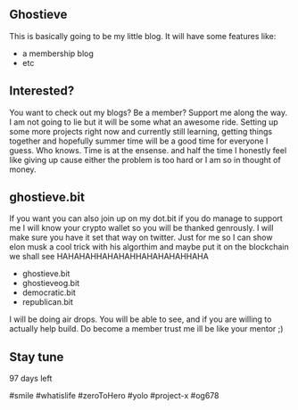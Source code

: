 
## Ghostieve

This is basically going to be my little blog. It will have some features like:
* a membership blog 
* etc

## Interested?

You want to check out my blogs? Be a member? Support me along the way. I am not going to lie but it will be some what an awesome ride. Setting up some more projects right now and currently still learning, getting things together and hopefully summer time will be a good time for everyone I guess. Who knows. Time is at the ensense. and half the time I honestly feel like giving up cause either the problem is too hard or I am so in thought of money.


## ghostieve.bit

If you want you can also join up on my dot.bit if you do manage to support me I will know your crypto wallet so you will be thanked genrously. I will make sure you have it set that way on twitter. Just for me so I can show elon musk a cool trick with his algorthim and maybe put it on the blockchain we shall see HAHAHAHHAHAHAHHAHAHAHAHHAHA 

* ghostieve.bit
* ghostieveog.bit
* democratic.bit
* republican.bit


I will be doing air drops. You will be able to see, and if you are willing to actually help build. Do become a member trust me ill be like your mentor ;)

## Stay tune

97 days left

#smile #whatislife #zeroToHero #yolo #project-x #og678